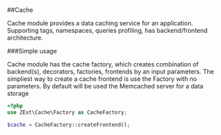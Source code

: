##Cache

Cache module provides a data caching service for an application. Supporting tags, namespaces, queries profiling, has backend/frontend architecture.

###Simple usage

Cache module has the cache factory, which creates combination of backend(s), decorators, factories, frontends by an input parameters.
The simpliest way to create a cache frontend is use the Factory with no parameters. By default will be used the Memcached server for a data storage
```php
<?php
use ZExt\Cache\Factory as CacheFactory;

$cache = CacheFactory::createFrontend();
```
